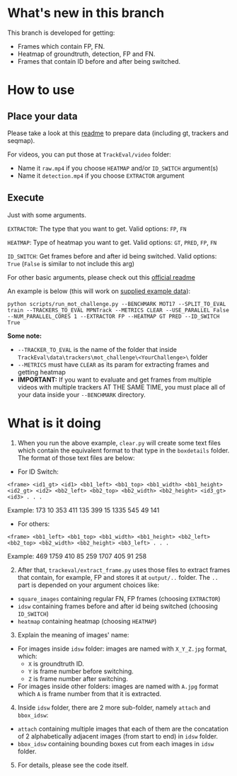 # What's new in this branch  

This branch is developed for getting:  
- Frames which contain FP, FN.  
- Heatmap of groundtruth, detection, FP and FN.  
- Frames that contain ID before and after being switched.  
  
# How to use  
  
## Place your data  
  
Please take a look at this [readme](https://github.com/thanhtvt/TrackEval/blob/master/docs/MOTChallenge-Official/Readme.md#evaluating-on-your-own-data) to prepare data (including gt, trackers and seqmap).  

For videos, you can put those at `TrackEval/video` folder:
- Name it `raw.mp4` if you choose `HEATMAP` and/or `ID_SWITCH` argument(s)
- Name it `detection.mp4` if you choose `EXTRACTOR` argument
  
## Execute  

Just with some arguments.  
  
```EXTRACTOR```: The type that you want to get. Valid options: `FP`, `FN`  
  
```HEATMAP```: Type of heatmap you want to get. Valid options: `GT`, `PRED`, `FP`, `FN`  
  
```ID_SWITCH```: Get frames before and after id being switched. Valid options: `True` (`False` is similar to not include this arg)  
  
For other basic arguments, please check out this [official readme](https://github.com/thanhtvt/TrackEval/blob/master/docs/MOTChallenge-Official/Readme.md#evaluation)
  
An example is below (this will work on [supplied example data](https://omnomnom.vision.rwth-aachen.de/data/TrackEval/data.zip)):  
```   
python scripts/run_mot_challenge.py --BENCHMARK MOT17 --SPLIT_TO_EVAL train --TRACKERS_TO_EVAL MPNTrack --METRICS CLEAR --USE_PARALLEL False --NUM_PARALLEL_CORES 1 --EXTRACTOR FP --HEATMAP GT PRED --ID_SWITCH True  
```  
  
**Some note:**
- `--TRACKER_TO_EVAL` is the name of the folder that inside `TrackEval\data\trackers\mot_challenge\<YourChallenge>\` folder
- `--METRICS` must have `CLEAR` as its param for extracting frames and getting heatmap
- **IMPORTANT:** If you want to evaluate and get frames from multiple videos with multiple trackers AT THE SAME TIME, you must place all of your data inside your `--BENCHMARK` directory.
  
# What is it doing  
  
1. When you run the above example, `clear.py` will create some text files which contain the equivalent format to that type in the `boxdetails` folder. The format of those text files are below:  
- For ID Switch:  
```
<frame> <id1_gt> <id1> <bb1_left> <bb1_top> <bb1_width> <bb1_height> <id2_gt> <id2> <bb2_left> <bb2_top> <bb2_width> <bb2_height> <id3_gt> <id3> . . .
```  
Example: 173 10 353 411 135 399 15 1335 545 49 141
- For others:  
```
<frame> <bb1_left> <bb1_top> <bb1_width> <bb1_height> <bb2_left> <bb2_top> <bb2_width> <bb2_height> <bb3_left> . . .
```  
Example: 469 1759 410 85 259 1707 405 91 258
  
2. After that, `trackeval/extract_frame.py` uses those files to extract frames that contain, for example, FP and stores it at `output/..` folder. The `..` part is depended on your argument choices like:  
- `square_images` containing regular FN, FP frames (choosing `EXTRACTOR`)
- `idsw` containing frames before and after id being switched (choosing `ID_SWITCH`)
- `heatmap` containing heatmap (choosing `HEATMAP`) 
  
3. Explain the meaning of images' name:
- For images inside `idsw` folder: images are named with `X_Y_Z.jpg` format, which:
  * `X` is groundtruth ID.
  * `Y` is frame number before switching.
  * `Z` is frame number after switching.
- For images inside other folders: images are named with `A.jpg` format which `A` is frame number from that it is extracted.
  
4.  Inside `idsw` folder, there are 2 more sub-folder, namely `attach` and `bbox_idsw`:
- `attach` containing multiple images that each of them are the concatation of 2 alphabetically adjacent images (from start to end) in `idsw` folder.
- `bbox_idsw` containing bounding boxes cut from each images in `idsw` folder.

5. For details, please see the code itself.
